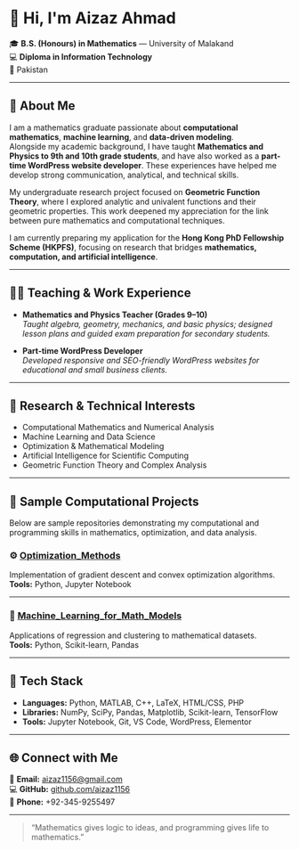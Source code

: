 # 👋 Hi, I'm Aizaz Ahmad

🎓 **B.S. (Honours) in Mathematics** — University of Malakand  
💻 **Diploma in Information Technology**  
📍 Pakistan  

---

## 🧩 About Me

I am a mathematics graduate passionate about **computational mathematics**, **machine learning**, and **data-driven modeling**.  
Alongside my academic background, I have taught **Mathematics and Physics to 9th and 10th grade students**, and have also worked as a **part-time WordPress website developer**. These experiences have helped me develop strong communication, analytical, and technical skills.

My undergraduate research project focused on **Geometric Function Theory**, where I explored analytic and univalent functions and their geometric properties. This work deepened my appreciation for the link between pure mathematics and computational techniques.

I am currently preparing my application for the **Hong Kong PhD Fellowship Scheme (HKPFS)**, focusing on research that bridges **mathematics, computation, and artificial intelligence**.

---

## 🧑‍🏫 Teaching & Work Experience

- **Mathematics and Physics Teacher (Grades 9–10)**  
  *Taught algebra, geometry, mechanics, and basic physics; designed lesson plans and guided exam preparation for secondary students.*

- **Part-time WordPress Developer**  
  *Developed responsive and SEO-friendly WordPress websites for educational and small business clients.*

---

## 🔬 Research & Technical Interests

- Computational Mathematics and Numerical Analysis  
- Machine Learning and Data Science    
- Optimization & Mathematical Modeling  
- Artificial Intelligence for Scientific Computing  
- Geometric Function Theory and Complex Analysis
  
---

## 🧠 Sample Computational Projects

Below are sample repositories demonstrating my computational and programming skills in mathematics, optimization, and data analysis.

### ⚙️ [Optimization_Methods](https://github.com/aizaz1156/Optimization_Methods)
Implementation of gradient descent and convex optimization algorithms.  
**Tools:** Python, Jupyter Notebook  

---

### 🤖 [Machine_Learning_for_Math_Models](https://github.com/aizaz1156/Machine_Learning_for_Math_Models)
Applications of regression and clustering to mathematical datasets.  
**Tools:** Python, Scikit-learn, Pandas  

---

## 🧰 Tech Stack

- **Languages:** Python, MATLAB, C++, LaTeX, HTML/CSS, PHP  
- **Libraries:** NumPy, SciPy, Pandas, Matplotlib, Scikit-learn, TensorFlow  
- **Tools:** Jupyter Notebook, Git, VS Code, WordPress, Elementor  

---

## 🌐 Connect with Me

📧 **Email:** [aizaz1156@gmail.com](mailto:aizaz1156@gmail.com)  
💻 **GitHub:** [github.com/aizaz1156](https://github.com/aizaz1156)  
📱 **Phone:** +92-345-9255497  

---

> “Mathematics gives logic to ideas, and programming gives life to mathematics.”
